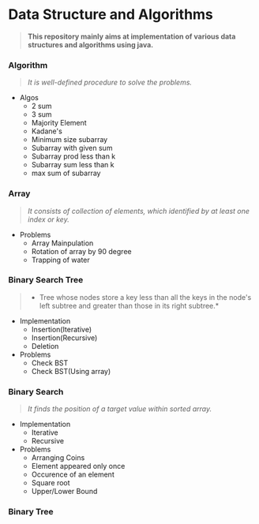# Data Structure and Algorithms
> **This repository mainly aims at implementation of various data structures and algorithms using java.**

### Algorithm
> *It is well-defined procedure to solve the problems.*
- Algos
    - 2 sum
    - 3 sum
    - Majority Element
    - Kadane's
    - Minimum size subarray
    - Subarray with given sum
    - Subarray prod less than k
    - Subarray sum less than k
    - max sum of subarray



### Array
> *It consists of collection of elements, which identified by at least one index or key.*
- Problems
    - Array Mainpulation
    - Rotation of array by 90 degree
    - Trapping of water

### Binary Search Tree 
> * Tree whose nodes store a key less than all the keys in the node's left subtree and greater than those in its right subtree.*
- Implementation
    - Insertion(Iterative)
    - Insertion(Recursive)
    - Deletion
- Problems
    - Check BST
    - Check BST(Using array)

### Binary Search
> *It finds the position of a target value within sorted array.*
- Implementation
    - Iterative
    - Recursive
- Problems
    - Arranging Coins
    - Element appeared only once
    - Occurence of an element
    - Square root
    - Upper/Lower Bound

### Binary Tree

